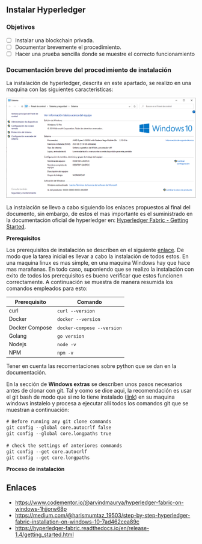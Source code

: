 


## Instalar Hyperledger

### Objetivos 

- [ ] Instalar una blockchain privada.
- [ ] Documentar brevemente el procedimiento.
- [ ] Hacer una prueba sencilla donde se muestre el correcto funcionamiento

### Documentación breve del procedimiento de instalación

La instalación de hyperledger, descrita en este apartado, se realizo en una maquina con las siguientes caracteristicas:

![maquina](maquina.png)

La instalación se llevo a cabo siguiendo los enlaces propuestos al final del documento, sin embargo, de estos el mas importante es el suministrado en la documentación oficial de hyperledger en: [Hyperledger Fabric - Getting Started](https://hyperledger-fabric.readthedocs.io/en/release-1.4/getting_started.html).

**Prerequisitos**

Los prerequisitos de instalación se describen en el siguiente [enlace](https://hyperledger-fabric.readthedocs.io/en/release-1.4/prereqs.html). De modo que la tarea inicial es llevar a cabo la instalación de todos estos. En una maquina linux es mas simple, en una maquina Windows hay que hace mas marañanas. En todo caso, suponiendo que se realizo la instalación con exito de todos los prerequisitos es bueno verificar que estos funcionen correctamente. A continuación se muestra de manera resumida los comandos empleados para esto:


|Prerequisito|Comando|
|---|---|
|curl|```curl --version```|
|Docker|```docker --version```|
|Docker Compose |```docker-compose --version```|
|Golang |```go version```|
|Nodejs |```node -v```|
|NPM |```npm -v```|

Tener en cuenta las recomentaciones sobre python que se dan en la documentación.

En la sección de **Windows extras** se describen unos pasos necesarios antes de clonar con git. Tal y como se dice aqui, la recomendación es usar el git bash de modo que si no lo tiene instalado ([link](https://gitforwindows.org/)) en su maquina windows instalelo y procesa a ejecutar allí todos los comandos git que se muestran a continuación:

```
# Before running any git clone commands
git config --global core.autocrlf false
git config --global core.longpaths true

# check the settings of anteriores commands
git config --get core.autocrlf
git config --get core.longpaths
``` 

**Proceso de instalación**



## Enlaces
* https://www.codementor.io/@arvindmaurya/hyperledger-fabric-on-windows-1hjjorw68p
* https://medium.com/@harismumtaz_19503/step-by-step-hyperledger-fabric-installation-on-windows-10-7ad462cea89c
* https://hyperledger-fabric.readthedocs.io/en/release-1.4/getting_started.html
  
<!---
Prerequisites (https://hyperledger-fabric.readthedocs.io/en/release-1.4/prereqs.html)
cURL — latest version (ok)
Docker — version 17.06.2-ce or greater (ok)
Docker Compose — version 1.14.0 or greater (ok)
Golang — version 1.11.x (ok)
Nodejs — version 8.x (other versions are not in support yet) (ok)
NPM — version 5.x (ok)
Python 2.7

curl:

docker:
PS C:\Users\Usuario> docker --version
Docker version 20.10.12, build e91ed57
PS C:\Users\Usuario> docker-compose --version
Docker Compose version v2.2.3
PS C:\Users\Usuario>





PS C:\Users\Usuario> npm -v
8.1.0
PS C:\Users\Usuario> node -v
v16.13.0
PS C:\Users\Usuario>

python 2.7:
https://www.python.org/downloads/release/python-2718/

https://www.python.org/downloads/windows/?ref=hackernoon.com

otros (admon):
npm install --global windows-build-tools
npm install --global grpc

git con windows:

Before running any git clone commands, run the following commands:

git config --global core.autocrlf false
git config --global core.longpaths true
You can check the setting of these parameters with the following commands:

git config --get core.autocrlf
git config --get core.longpaths


-----------------------------------------------------------------------------------

Instalando hyperledger-fabric (https://hyperledger-fabric.readthedocs.io/en/release-2.2/install.html) 

1. If needed, clone the hyperledger/fabric-samples repository (https://github.com/hyperledger/fabric-samples)

Before running any git clone commands, run the following commands:

git config --global core.autocrlf false
git config --global core.longpaths true
You can check the setting of these parameters with the following commands:

git config --get core.autocrlf
git config --get core.longpaths

[
PS C:\Users\Usuario> git config --global core.autocrlf false
PS C:\Users\Usuario> git config --global core.longpaths true
PS C:\Users\Usuario> git config --get core.autocrlf
false
PS C:\Users\Usuario> git config --get core.longpaths
true
PS C:\Users\Usuario>


]





git config --global init.defaultBranch master (https://stackoverflow.com/questions/64349920/git-error-fatal-invalid-branch-name-init-defaultbranch)

git clone https://github.com/hyperledger/fabric-samples.git 

2. Checkout the appropriate version tag

Install the Hyperledger Fabric platform-specific binaries and config files for the version specified into the /bin and /config directories of fabric-samples


** Once you are ready, and in the directory into which you will install the Fabric Samples and binaries, go ahead and execute the command to pull down the binaries and images.

Esto toco con el curl de wsl, el de windows no dio.
El wsl es muy viejo asi que tampoco pasa de la parte relacionada con la invocacion de docker.



Se volvio a realizar desde la terminal del git de windows.

curl -sSL https://bit.ly/2ysbOFE | bash -s

Ahora si parece que esta mejor la salida.


[Aca vamos..........................................................................]


https://hyperledger-fabric.readthedocs.io/en/release-2.2/install.html# 

You may want to add that to your PATH environment variable so that these can be picked up without fully qualifying the path to each binary. e.g.:

export PATH=<path to download location>/bin:$PATH

Continuara...

https://hyperledger-fabric.readthedocs.io/en/release-2.2/test_network.html







Proceso

https://www.hyperledger.org/

Creating Your Own Blockchain Network

Setting up a local Hyperledger Fabric/Composer development environment

https://medium.com/kago/tutorial-to-install-hyperledger-composer-on-windows-88d973094b5c
https://www.codementor.io/@arvindmaurya/hyperledger-fabric-on-windows-1hjjorw68p
https://medium.com/@harismumtaz_19503/step-by-step-hyperledger-fabric-installation-on-windows-10-7ad462cea89c
https://hyperledger-fabric.readthedocs.io/en/release-1.4/prereqs.html
https://hyperledger-fabric.readthedocs.io/en/release-2.2/install.html
https://hackernoon.com/hyperledger-fabric-installation-guide-74065855eca9

--->